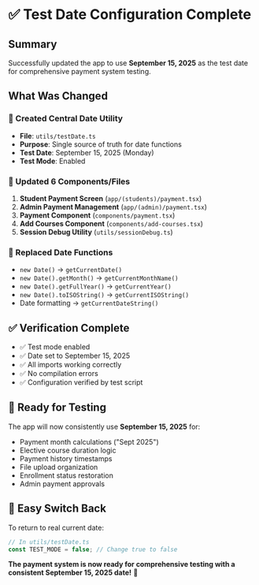 # ✅ Test Date Configuration Complete

## Summary
Successfully updated the app to use **September 15, 2025** as the test date for comprehensive payment system testing.

## What Was Changed

### 🔧 Created Central Date Utility
- **File**: `utils/testDate.ts`
- **Purpose**: Single source of truth for date functions
- **Test Date**: September 15, 2025 (Monday)
- **Test Mode**: Enabled

### 📱 Updated 6 Components/Files
1. **Student Payment Screen** (`app/(students)/payment.tsx`)
2. **Admin Payment Management** (`app/(admin)/payment.tsx`)
3. **Payment Component** (`components/payment.tsx`)
4. **Add Courses Component** (`components/add-courses.tsx`)
5. **Session Debug Utility** (`utils/sessionDebug.ts`)

### 🔄 Replaced Date Functions
- `new Date()` → `getCurrentDate()`
- `new Date().getMonth()` → `getCurrentMonthName()`
- `new Date().getFullYear()` → `getCurrentYear()`
- `new Date().toISOString()` → `getCurrentISOString()`
- Date formatting → `getCurrentDateString()`

## ✅ Verification Complete
- ✅ Test mode enabled
- ✅ Date set to September 15, 2025
- ✅ All imports working correctly
- ✅ No compilation errors
- ✅ Configuration verified by test script

## 🎯 Ready for Testing

The app will now consistently use **September 15, 2025** for:
- Payment month calculations ("Sept 2025")
- Elective course duration logic
- Payment history timestamps
- File upload organization
- Enrollment status restoration
- Admin payment approvals

## 🔄 Easy Switch Back
To return to real current date:
```typescript
// In utils/testDate.ts
const TEST_MODE = false; // Change true to false
```

**The payment system is now ready for comprehensive testing with a consistent September 15, 2025 date!** 🚀
